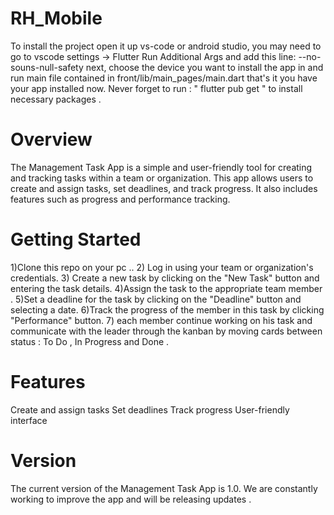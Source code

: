 # RH_Mobile
To install the project open it up vs-code or android studio,
you may need to go to vscode settings -> Flutter Run Additional Args and add this line: --no-souns-null-safety
next, choose the device you want to install the app in and run main file contained in front/lib/main_pages/main.dart
that's it you have your app installed now.
Never forget to run : " flutter pub get " to install necessary packages .

# Overview
The Management Task App is a simple and user-friendly tool for creating and tracking tasks within a team or organization. This app allows users to create and assign tasks, set deadlines, and track progress. It also includes features such as progress and performance tracking.

# Getting Started
1)Clone this repo on your pc ..
2) Log in using your team or organization's credentials.
3) Create a new task by clicking on the "New Task" button and entering the task details.
4)Assign the task to the appropriate team member . 
5)Set a deadline for the task by clicking on the "Deadline" button and selecting a date.
6)Track the progress of the member in this task by clicking "Performance" button.
7) each member continue working on his task and communicate with the leader through the kanban by moving cards between status : To Do , In Progress and Done .

# Features
Create and assign tasks
Set deadlines
Track progress
User-friendly interface

# Version
The current version of the Management Task App is 1.0. We are constantly working to improve the app and will be releasing updates .

